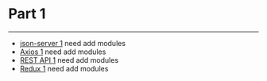 # Part 1

---
* [json-server 1](../../modules/json-server-1/README.md) need add modules
* [Axios 1](../../modules/axios-1/README.md) need add modules
* [REST API 1](../../modules/rest-api-1/README.md) need add modules
* [Redux 1](../../modules/redux-1/README.md) need add modules
